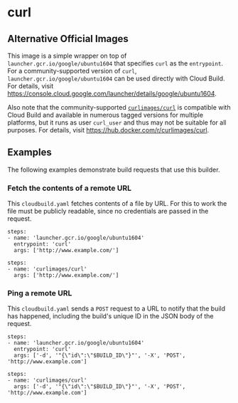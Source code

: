 # curl

## Alternative Official Images

This image is a simple wrapper on top of `launcher.gcr.io/google/ubuntu1604`
that specifies `curl` as the `entrypoint`. For a community-supported version of
`curl`, `launcher.gcr.io/google/ubuntu1604` can be used directly with Cloud Build.
For details, visit https://console.cloud.google.com/launcher/details/google/ubuntu1604.

Also note that the community-supported
[`curlimages/curl`](https://hub.docker.com/r/curlimages/curl) is compatible
with Cloud Build and available in numerous tagged versions for multiple
platforms, but it runs as user `curl_user` and thus may not be suitable for all
purposes. For details, visit https://hub.docker.com/r/curlimages/curl.


## Examples

The following examples demonstrate build requests that use this builder.

### Fetch the contents of a remote URL

This `cloudbuild.yaml` fetches contents of a file by URL. For this to work the
file must be publicly readable, since no credentials are passed in the request.

```
steps:
- name: 'launcher.gcr.io/google/ubuntu1604'
  entrypoint: 'curl'
  args: ['http://www.example.com/']
```

```
steps:
- name: 'curlimages/curl'
  args: ['http://www.example.com/']
```

### Ping a remote URL

This `cloudbuild.yaml` sends a `POST` request to a URL to notify that the build
has happened, including the build's unique ID in the JSON body of the request.

```
steps:
- name: 'launcher.gcr.io/google/ubuntu1604'
  entrypoint: 'curl'
  args: ['-d', '"{\"id\":\"$BUILD_ID\"}"', '-X', 'POST', 'http://www.example.com']
```

```
steps:
- name: 'curlimages/curl'
  args: ['-d', '"{\"id\":\"$BUILD_ID\"}"', '-X', 'POST', 'http://www.example.com']
```
